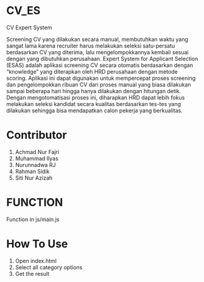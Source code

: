 # CV_ES
CV Expert System

Screening CV yang dilakukan secara manual, membutuhkan waktu yang sangat lama karena recruiter harus melakukan seleksi satu-persatu berdasarkan CV yang diterima, lalu mengelompokkannya kembali sesuai dengan yang dibutuhkan perusahaan. Expert System for Applicant Selection (ESAS) adalah aplikasi screening CV secara otomatis berdasarkan dengan “knowledge” yang diterapkan oleh HRD perusahaan dengan metode scoring. Aplikasi ini dapat digunakan untuk mempercepat proses screening dan pengelompokkan ribuan CV dari proses manual yang biasa dilakukan sampai beberapa hari hingga hanya dilakukan dengan hitungan detik. Dengan mengotomatisasi proses ini, diharapkan HRD dapat lebih fokus melakukan seleksi kandidat secara kualitas berdasarkan tes-tes yang dilakukan sehingga bisa mendapatkan calon pekerja yang berkualitas.

# Contributor
1. Achmad Nur Fajri
2. Muhammad Ilyas
3. Nurunnadwa RJ
4. Rahman Sidik
5. Siti Nur Azizah

# FUNCTION
Function in js/main.js

# How To Use
1. Open index.html
2. Select all category options
3. Get the result
